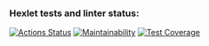 ### Hexlet tests and linter status:
[![Actions Status](https://github.com/pigrew1337/frontend-project-44/actions/workflows/hexlet-check.yml/badge.svg)](https://github.com/pigrew1337/frontend-project-44/actions)
[![Maintainability](https://api.codeclimate.com/v1/badges/4307eaf3b75f7262b36a/maintainability)](https://codeclimate.com/github/pigrew1337/frontend-project-44/maintainability)
[![Test Coverage](https://api.codeclimate.com/v1/badges/4307eaf3b75f7262b36a/test_coverage)](https://codeclimate.com/github/pigrew1337/frontend-project-44/test_coverage)
